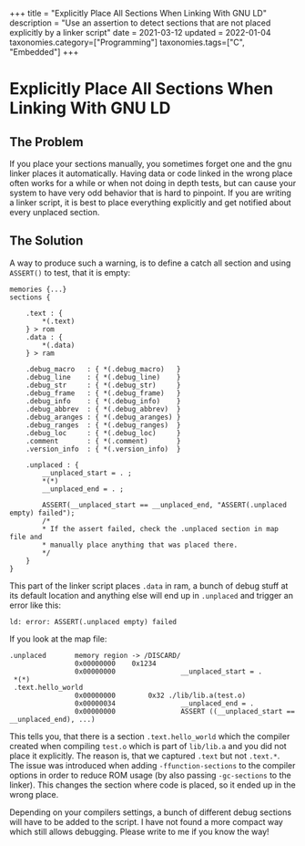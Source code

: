+++
title = "Explicitly Place All Sections When Linking With GNU LD"
description = "Use an assertion to detect sections that are not placed explicitly by a linker script"
date  = 2021-03-12
updated = 2022-01-04
taxonomies.category=["Programming"]
taxonomies.tags=["C", "Embedded"]
+++

Explicitly Place All Sections When Linking With GNU LD
======================================================

## The Problem

If you place your sections manually, you sometimes forget one and the gnu linker places it automatically.
Having data or code linked in the wrong place often works for a while or when
not doing in depth tests, but can cause your system to have very odd behavior
that is hard to pinpoint.
If you are writing a linker script, it is best to place everything explicitly and get notified about every unplaced section.

## The Solution

A way to produce such a warning, is to define a catch all section and using `ASSERT()` to test, that it is empty:

```ld, linenos, hl_lines=28
memories {...}
sections {

    .text : {
        *(.text)
    } > rom
    .data : {
        *(.data)
    } > ram

    .debug_macro   : { *(.debug_macro)   }
    .debug_line    : { *(.debug_line)    }
    .debug_str     : { *(.debug_str)     }
    .debug_frame   : { *(.debug_frame)   }
    .debug_info    : { *(.debug_info)    }
    .debug_abbrev  : { *(.debug_abbrev)  }
    .debug_aranges : { *(.debug_aranges) }
    .debug_ranges  : { *(.debug_ranges)  }
    .debug_loc     : { *(.debug_loc)     }
    .comment       : { *(.comment)       }
    .version_info  : { *(.version_info)  }

    .unplaced : {
        __unplaced_start = . ;
        *(*)
        __unplaced_end = . ;

        ASSERT(__unplaced_start == __unplaced_end, "ASSERT(.unplaced empty) failed");
        /*
        * If the assert failed, check the .unplaced section in map file and
        * manually place anything that was placed there.
        */
    }
}
```

This part of the linker script places `.data` in ram, a bunch of debug stuff at its default location and anything else will end up in `.unplaced` and trigger an error like this:

```
ld: error: ASSERT(.unplaced empty) failed
```

If you look at the map file:

```
.unplaced       memory region -> /DISCARD/
                0x00000000    0x1234
                0x00000000                __unplaced_start = .
 *(*)
 .text.hello_world
                0x00000000        0x32 ./lib/lib.a(test.o)
                0x00000034                __unplaced_end = .
                0x00000000                ASSERT ((__unplaced_start == __unplaced_end), ...)
```

This tells you, that there is a section `.text.hello_world` which the compiler created when compiling `test.o` which is part of `lib/lib.a` and you did not place it explicitly.
The reason is, that we captured `.text` but not `.text.*`. The issue was
introduced when adding `-ffunction-sections` to the compiler options in order to
reduce ROM usage (by also passing `-gc-sections` to the linker). This changes
the section where code is placed, so it ended up in the wrong place.

Depending on your compilers settings, a bunch of different debug sections will have to be added to the script.
I have not found a more compact way which still allows debugging.
Please write to me if you know the way!
